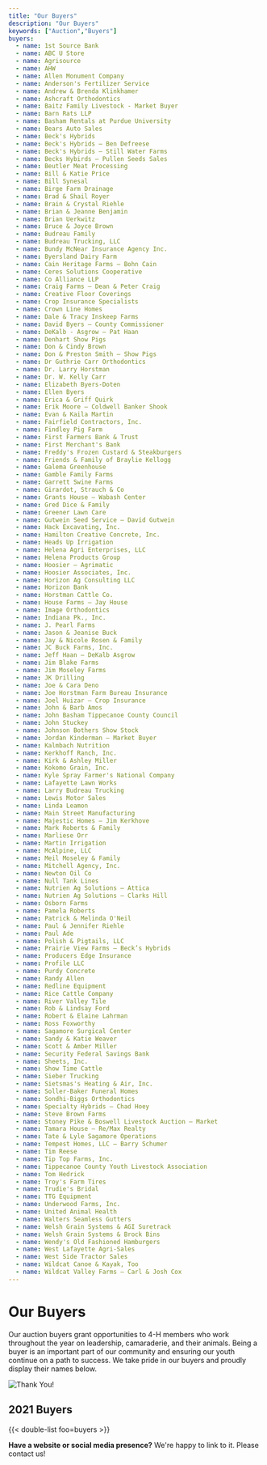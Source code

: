 ```yaml
---
title: "Our Buyers"
description: "Our Buyers"
keywords: ["Auction","Buyers"]
buyers:
  - name: 1st Source Bank
  - name: ABC U Store
  - name: Agrisource
  - name: AHW
  - name: Allen Monument Company
  - name: Anderson's Fertilizer Service
  - name: Andrew & Brenda Klinkhamer
  - name: Ashcraft Orthodontics
  - name: Baitz Family Livestock - Market Buyer
  - name: Barn Rats LLP
  - name: Basham Rentals at Purdue University
  - name: Bears Auto Sales
  - name: Beck's Hybrids
  - name: Beck's Hybrids – Ben Defreese
  - name: Beck's Hybrids – Still Water Farms
  - name: Becks Hybirds – Pullen Seeds Sales
  - name: Beutler Meat Processing
  - name: Bill & Katie Price
  - name: Bill Synesal
  - name: Birge Farm Drainage
  - name: Brad & Shail Royer
  - name: Brain & Crystal Riehle
  - name: Brian & Jeanne Benjamin
  - name: Brian Uerkwitz
  - name: Bruce & Joyce Brown
  - name: Budreau Family
  - name: Budreau Trucking, LLC
  - name: Bundy McNear Insurance Agency Inc.
  - name: Byersland Dairy Farm
  - name: Cain Heritage Farms – Bohn Cain
  - name: Ceres Solutions Cooperative
  - name: Co Alliance LLP
  - name: Craig Farms – Dean & Peter Craig
  - name: Creative Floor Coverings
  - name: Crop Insurance Specialists
  - name: Crown Line Homes
  - name: Dale & Tracy Inskeep Farms
  - name: David Byers – County Commissioner
  - name: DeKalb - Asgrow – Pat Haan
  - name: Denhart Show Pigs
  - name: Don & Cindy Brown
  - name: Don & Preston Smith – Show Pigs
  - name: Dr Guthrie Carr Orthodontics
  - name: Dr. Larry Horstman
  - name: Dr. W. Kelly Carr
  - name: Elizabeth Byers-Doten
  - name: Ellen Byers
  - name: Erica & Griff Quirk
  - name: Erik Moore – Coldwell Banker Shook
  - name: Evan & Kaila Martin
  - name: Fairfield Contractors, Inc.
  - name: Findley Pig Farm
  - name: First Farmers Bank & Trust
  - name: First Merchant's Bank
  - name: Freddy's Frozen Custard & Steakburgers
  - name: Friends & Family of Braylie Kellogg
  - name: Galema Greenhouse
  - name: Gamble Family Farms
  - name: Garrett Swine Farms
  - name: Girardot, Strauch & Co
  - name: Grants House – Wabash Center
  - name: Gred Dice & Family
  - name: Greener Lawn Care
  - name: Gutwein Seed Service – David Gutwein
  - name: Hack Excavating, Inc.
  - name: Hamilton Creative Concrete, Inc.
  - name: Heads Up Irrigation
  - name: Helena Agri Enterprises, LLC
  - name: Helena Products Group
  - name: Hoosier – Agrimatic
  - name: Hoosier Associates, Inc.
  - name: Horizon Ag Consulting LLC
  - name: Horizon Bank
  - name: Horstman Cattle Co.
  - name: House Farms – Jay House
  - name: Image Orthodontics
  - name: Indiana Pk., Inc.
  - name: J. Pearl Farms
  - name: Jason & Jeanise Buck
  - name: Jay & Nicole Rosen & Family
  - name: JC Buck Farms, Inc.
  - name: Jeff Haan – DeKalb Asgrow
  - name: Jim Blake Farms
  - name: Jim Moseley Farms
  - name: JK Drilling
  - name: Joe & Cara Deno
  - name: Joe Horstman Farm Bureau Insurance
  - name: Joel Huizar – Crop Insurance
  - name: John & Barb Amos
  - name: John Basham Tippecanoe County Council
  - name: John Stuckey
  - name: Johnson Bothers Show Stock
  - name: Jordan Kinderman – Market Buyer
  - name: Kalmbach Nutrition
  - name: Kerkhoff Ranch, Inc.
  - name: Kirk & Ashley Miller
  - name: Kokomo Grain, Inc.
  - name: Kyle Spray Farmer's National Company
  - name: Lafayette Lawn Works
  - name: Larry Budreau Trucking
  - name: Lewis Motor Sales
  - name: Linda Leamon
  - name: Main Street Manufacturing
  - name: Majestic Homes – Jim Kerkhove
  - name: Mark Roberts & Family
  - name: Marliese Orr
  - name: Martin Irrigation
  - name: McAlpine, LLC
  - name: Meil Moseley & Family
  - name: Mitchell Agency, Inc.
  - name: Newton Oil Co
  - name: Null Tank Lines
  - name: Nutrien Ag Solutions – Attica
  - name: Nutrien Ag Solutions – Clarks Hill
  - name: Osborn Farms
  - name: Pamela Roberts
  - name: Patrick & Melinda O'Neil
  - name: Paul & Jennifer Riehle
  - name: Paul Ade
  - name: Polish & Pigtails, LLC
  - name: Prairie View Farms – Beck’s Hybrids
  - name: Producers Edge Insurance
  - name: Profile LLC
  - name: Purdy Concrete
  - name: Randy Allen
  - name: Redline Equipment
  - name: Rice Cattle Company
  - name: River Valley Tile
  - name: Rob & Lindsay Ford
  - name: Robert & Elaine Lahrman
  - name: Ross Foxworthy
  - name: Sagamore Surgical Center
  - name: Sandy & Katie Weaver
  - name: Scott & Amber Miller
  - name: Security Federal Savings Bank
  - name: Sheets, Inc.
  - name: Show Time Cattle
  - name: Sieber Trucking
  - name: Sietsmas's Heating & Air, Inc.
  - name: Soller-Baker Funeral Homes
  - name: Sondhi-Biggs Orthodontics
  - name: Specialty Hybrids – Chad Hoey
  - name: Steve Brown Farms
  - name: Stoney Pike & Boswell Livestock Auction – Market
  - name: Tamara House – Re/Max Realty
  - name: Tate & Lyle Sagamore Operations
  - name: Tempest Homes, LLC – Barry Schumer
  - name: Tim Reese
  - name: Tip Top Farms, Inc.
  - name: Tippecanoe County Youth Livestock Association
  - name: Tom Hedrick
  - name: Troy's Farm Tires
  - name: Trudie's Bridal
  - name: TTG Equipment
  - name: Underwood Farms, Inc.
  - name: United Animal Health
  - name: Walters Seamless Gutters
  - name: Welsh Grain Systems & AGI Suretrack
  - name: Welsh Grain Systems & Brock Bins
  - name: Wendy's Old Fashioned Hamburgers
  - name: West Lafayette Agri-Sales
  - name: West Side Tractor Sales
  - name: Wildcat Canoe & Kayak, Too
  - name: Wildcat Valley Farms – Carl & Josh Cox
---
```


# Our Buyers

Our auction buyers grant opportunities to 4-H members who work throughout the year on leadership, camaraderie, and their animals. Being a buyer is an important part of our community and ensuring our youth continue on a path to success. We take pride in our buyers and proudly display their names below.

![Thank You!](/auction/buyers/thankyou.png#center)

## 2021 Buyers

{{< double-list foo=buyers >}}

**Have a website or social media presence?** We're happy to link to it. Please contact us!